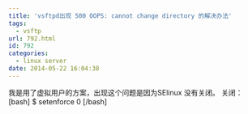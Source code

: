 ```yaml
---
title: 'vsftpd出现 500 OOPS: cannot change directory 的解决办法'
tags:
  - vsftp
url: 792.html
id: 792
categories:
  - linux server
date: 2014-05-22 16:04:38
---
```


我是用了虚拟用户的方案，出现这个问题是因为SElinux 没有关闭。 关闭： \[bash\] $ setenforce 0 \[/bash\]
